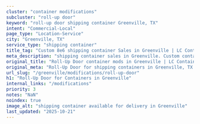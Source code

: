 ```yaml
---
cluster: "container modifications"
subcluster: "roll-up door"
keyword: "roll-up door shipping container Greenville, TX"
intent: "Commercial-Local"
page_type: "Location-Service"
city: "Greenville, TX"
service_type: "shipping container"
title_tag: "Custom 8e6 shipping container Sales in Greenville | LC Container"
meta_description: "shipping container sales in Greenville. Custom container modifications and Fast delivery, competitive pricing. Serving modifications area. Quote ID: O7W. Call (214) 524-4168 for your free quote today."
original_title: "Roll-Up Door container mods in Greenville | LC Container"
original_meta: "Roll-Up Door for shipping containers in Greenville, TX. Local fabrication & pro install. LC Container — Since 2003. Get a quote."
url_slug: "/greenville/modifications/roll-up-door"
h1: "Roll-Up Door for Containers in Greenville"
internal_links: "/modifications"
priority: 3
notes: "NaN"
noindex: true
image_alt: "shipping container available for delivery in Greenville"
last_updated: "2025-10-21"
---
```


<!-- TODO: Add unique city/inventory copy, images, and internal links here. -->
